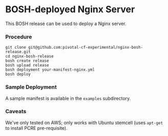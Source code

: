 # BOSH-deployed Nginx Server

This BOSH release can be used to deploy a Nginx server.

### Procedure

```
git clone git@github.com:pivotal-cf-experimental/nginx-bosh-release.git
cd nginx-bosh-release
bosh create release
bosh upload release 
bosh deployment your-manifest-nginx.yml
bosh deploy
```

### Sample Deployment

A sample manifest is available in the `examples` subdirectory.

### Caveats

We've only tested on AWS; only works with Ubuntu stemcell (uses `apt-get` to install PCRE pre-requisite).
